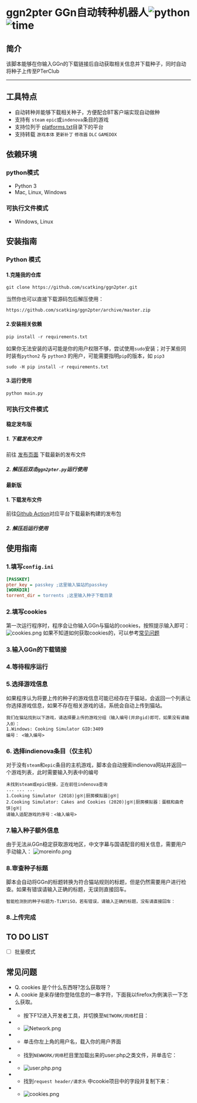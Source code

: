 # ggn2pter GGn自动转种机器人![python](https://img.shields.io/badge/python-3.7-blue)![time](https://img.shields.io/github/last-commit/scatking/ggn2pter)

## 简介

该脚本能够在你输入GGn的下载链接后自动获取相关信息并下载种子，同时自动将种子上传至PTerClub

---
## 工具特点
* 自动转种并能够下载相关种子，方便配合BT客户端实现自动做种
* 支持有 `steam` `epic`或`indenova`条目的游戏
* 支持位列于 [platforms.txt](platforms.txt)目录下的平台
* 支持转载 `游戏本体` `更新补丁` `修改器` `DLC` `GAMEDOX`

## 依赖环境 

###  python模式

* Python 3
*  Mac, Linux, Windows

### 可执行文件模式

* Windows, Linux

## 安装指南

### Python 模式

#### 1.克隆我的仓库
~~~~shell
git clone https://github.com/scatking/ggn2pter.git
~~~~
当然你也可以直接下载源码包后解压使用：
~~~~
https://github.com/scatking/ggn2pter/archive/master.zip
~~~~
#### 2.安装相关依赖
~~~~shell
pip install -r requirements.txt
~~~~
如果你无法安装的话可能是你的用户权限不够，尝试使用`sudo`安装；对于某些同时装有`python2` 与 `python3` 的用户，可能需要指明`pip`的版本，如 `pip3`
~~~~shell
sudo -H pip install -r requirements.txt
~~~~
#### 3.运行使用
~~~~shell
python main.py
~~~~
### 可执行文件模式

#### 稳定发布版

##### 1. 下载发布文件

前往 [发布页面](https://github.com/scatking/ggn2pter/releases ) 下载最新的发布文件

##### 2. 解压后双击`ggn2pter.py`运行使用

#### 最新版

#### 1. 下载发布文件
前往[Github Action](https://github.com/scatking/ggn2pter/actions)对应平台下载最新构建的发布包

##### 2. 解压后运行使用

## 使用指南

### 1.填写`config.ini`
```ini
[PASSKEY]
pter_key = passkey ;这里输入猫站的passkey
[WORKDIR]
torrent_dir = torrents ;这里输入种子下载目录
```

### 2.填写cookies
第一次运行程序时，程序会让你输入GGn与猫站的cookies，按照提示输入即可：
![cookies.png](https://img.pterclub.com/images/2021/03/15/2021-03-15-223914.png)
如果不知道如何获取cookies的，可以参考[常见问题](https://github.com/scatking/ggn2pter#%E5%B8%B8%E8%A7%81%E9%97%AE%E9%A2%98)

### 3.输入GGn的下载链接

### 4.等待程序运行

### 5.选择游戏信息
如果程序认为将要上传的种子的游戏信息可能已经存在于猫站，会返回一个列表让你选择游戏信息，如果不存在相关游戏的话，系统会自动上传到猫站。
```shell
我们在猫站找到以下游戏，请选择要上传的游戏分组（输入编号(并非gid)即可，如果没有请输入0）：
1.Windows: Cooking Simulator GID:3409
编号： <输入编号>
```
### 6. 选择indienova条目（仅主机）
对于没有`steam`和`epic`条目的主机游戏，脚本会自动搜索indienova网站并返回一个游戏列表，此时需要输入列表中的编号
```shell
未找到steam或epic链接，正在前往indenova查询
... ... ...
1.Cooking Simulator (2018)|g※|厨房模拟器|g※|
2.Cooking Simulator: Cakes and Cookies (2020)|g※|厨房模拟器：蛋糕和曲奇饼|g※|
请输入适配游戏的序号：<输入编号>
```
### 7.输入种子额外信息
由于无法从GGn稳定获取游戏地区，中文字幕与国语配音的相关信息，需要用户手动输入：
![moreinfo.png](https://img.pterclub.com/images/2021/03/15/2021-03-15-224809.png)

### 8.审查种子标题
脚本会自动将GGn的标题转换为符合猫站规则的标题，但是仍然需要用户进行检查。如果有错误请输入正确的标题，无误则直接回车。
~~~
智能检测到的种子标题为-TiNYiSO，若有错误，请输入正确的标题，没有请直接回车：
~~~

### 8.上传完成

## TO DO LIST
* [ ] 批量模式
## 常见问题
* Q. cookies 是个什么东西呀?怎么获取呀？
* A. cookie 是来存储你登陆信息的一串字符，下面我以firefox为例演示一下怎么获取。
* * 按下F12进入开发者工具，并切换至`NETWORK/网络`栏目：
* * ![Network.png](https://img.pterclub.com/images/2021/03/22/10ac0ff23048ed11c.png)
* * 单击你左上角的用户名，载入你的用户界面
* * 找到`NEWWORK/网络`栏目里加载出来的user.php之类文件，并单击它：
* * ![user.php.png](https://img.pterclub.com/images/2021/03/22/255a6d5f5b5a46ba9.png)
* * 找到`request header/请求头` 中cookie项目中的字段并复制下来：
* * ![cookies.png](https://img.pterclub.com/images/2021/03/22/3abed1483ad76c9a6.png)
